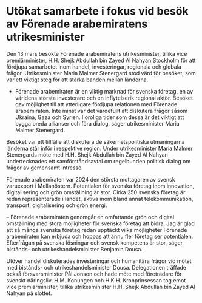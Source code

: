 # Utökat samarbete i fokus vid besök av Förenade arabemiratens utrikesminister

Den 13 mars besökte Förenade arabemiratens utrikesminister, tillika vice premiärminister, H.H. Shejk Abdullah bin Zayed Al Nahyan Stockholm för att fördjupa samarbetet inom handel, investeringar, regionala och globala frågor. Utrikesminister Maria Malmer Stenergard stod värd för besöket, som var ett viktigt steg för att stärka banden mellan länderna.

- Förenade arabemiraten är en viktig marknad för svenska företag, en av världens största investerare och en inflytelserik regional aktör. Besöket gav möjlighet till att ytterligare fördjupa relationen med Förenade arabemiraten. Inte minst var det värdefullt att diskutera frågor såsom Ukraina, Gaza och Syrien. I oroliga tider som dessa är det viktigt att bygga breda allianser och föra dialog, säger utrikesminister Maria Malmer Stenergard.

Besöket var ett tillfälle att diskutera de säkerhetspolitiska utmaningarna länderna står inför i respektive region. Under utrikesminister Maria Malmer Stenergards möte med H.H. Shejk Abdullah bin Zayed Al Nahyan undertecknades ett samförståndsavtal om regelbunden politisk dialog om frågor av gemensamt intresse.

Förenade arabemiraten var 2024 den största mottagaren av svensk varuexport i Mellanöstern. Potentialen för svenska företag inom innovation, digitalisering och grön omställning är stor. Cirka 250 svenska företag är redan representerade i landet, aktiva inom bland annat telekommunikation, transport, digitalisering och grön energi.

– Förenade arabemiraten genomgår en omfattande grön och digital omställning med stora möjligheter för svenska företag att bidra. Jag är glad att så många svenska företag redan upptäckt vilka möjligheter Förenade arabemiraten kan erbjuda och hoppas att ännu fler företag ser potentialen. Efterfrågan på svenska lösningar och svensk kompetens är stor, säger bistånds- och utrikeshandelsminister Benjamin Dousa.

Utöver handel diskuterades investeringar och humanitära frågor vid mötet med bistånds- och utrikeshandelsminister Dousa. Delegationen träffade också försvarsminister Pål Jonson och hade möte med företrädare för svenskt näringsliv. H.M. Konungen och H.K.H. Kronprinsessan tog emot vice premiärminister, tillika utrikesminister H.H. Shejk Abdullah bin Zayed Al Nahyan på slottet.
